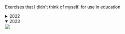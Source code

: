 Exercises that I didn't think of myself. for use in education

<details>
  <summary>2022</summary>
  <img align="center" src="2022/wallpaper.png">
</details>

<details open>
  <summary>2023</summary>
  <img align="center" src="https://media.discordapp.net/attachments/372372440334073859/1185457778152714252/image.png?ex=658fae97&is=657d3997&hm=1ae7cdafcfe59bcea92ea321e46f11edf7168c5e64fcb4a6fe600cb77acc0d4e&=&format=webp&quality=lossless&width=721&height=350">
</details>